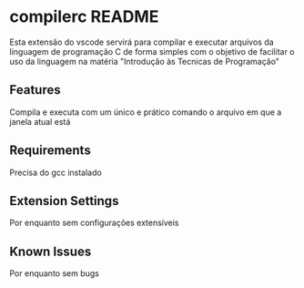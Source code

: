 # compilerc README

Esta extensão do vscode servirá para compilar e executar arquivos da linguagem de programação C de forma simples com o objetivo de facilitar o uso da linguagem na matéria "Introdução às Tecnicas de Programação"

## Features

Compila e executa com um único e prático comando o arquivo em que a janela atual está

## Requirements

Precisa do gcc instalado

## Extension Settings

Por enquanto sem configurações extensíveis

## Known Issues

Por enquanto sem bugs
